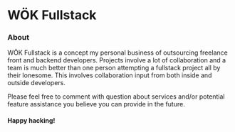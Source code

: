 <h1>WÖK Fullstack</h1>

<h3> About </h3>
<p> WÖK Fullstack is a concept my personal business of outsourcing freelance front and backend developers. 
Projects involve a lot of collaboration and a team is much better than one person attempting a fullstack project
all by their lonesome. This involves collaboration input from both inside and outside developers. 

Please feel free to comment with question about services and/or potential feature assistance you believe you 
can provide in the future. </p>

<h4> Happy hacking! </h4>
